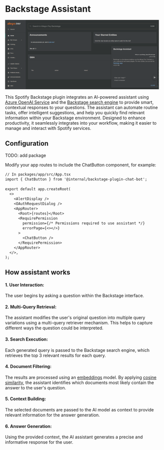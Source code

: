 # Backstage Assistant

![Screenshot of Tech Radar plugin](./docs/image.png)

This Spotify Backstage plugin integrates an AI-powered assistant using [Azure OpenAI Service](https://azure.microsoft.com/en-us/products/ai-services/openai-service) and the [Backstage search engine](https://github.com/backstage/backstage/tree/master/plugins/search) to provide smart, contextual responses to your questions. The assistant can automate routine tasks, offer intelligent suggestions, and help you quickly find relevant information within your Backstage environment. Designed to enhance productivity, it seamlessly integrates into your workflow, making it easier to manage and interact with Spotify services.

## Configuration

TODO: add package

Modify your app routes to include the ChatButton component, for example:

```tsx
// In packages/app/src/App.tsx
import { ChatButton } from '@internal/backstage-plugin-chat-bot';

export default app.createRoot(
  <>
    <AlertDisplay />
    <OAuthRequestDialog />
    <AppRouter>
      <Root>{routes}</Root>
      <RequirePermission
        permission={/* Permissions required to use assistant */}
        errorPage={<></>}
      >
        <ChatButton />
      </RequirePermission>
    </AppRouter>
  </>,
);
```

## How assistant works

#### 1. User Interaction:

The user begins by asking a question within the Backstage interface.

#### 2. Multi-Query Retrieval:

The assistant modifies the user's original question into multiple query variations using a multi-query retriever mechanism. This helps to capture different ways the question could be interpreted.

#### 3. Search Execution:

Each generated query is passed to the Backstage search engine, which retrieves the top 3 relevant results for each query.

#### 4. Document Filtering:

The results are processed using an [embeddings](https://platform.openai.com/docs/guides/embeddings) model. By applying [cosine similarity](https://en.wikipedia.org/wiki/Cosine_similarity), the assistant identifies which documents most likely contain the answer to the user's question.

#### 5. Context Building:

The selected documents are passed to the AI model as context to provide relevant information for the answer generation.

#### 6. Answer Generation:

Using the provided context, the AI assistant generates a precise and informative response for the user.
